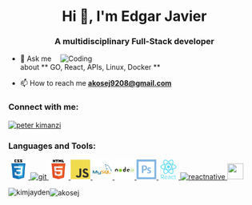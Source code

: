 <h1 align="center">Hi 👋, I'm Edgar Javier</h1>
<h3 align="center">A multidisciplinary Full-Stack developer</h3>
<img align="right" alt="Coding" width="400" src="https://github-readme-stats.vercel.app/api?username=akosej&show_icons=true&locale=en" alt="akosej" />


- 💬 Ask me about ** GO, React, APIs, Linux, Docker **

- 📫 How to reach me **akosej9208@gmail.com**


<h3 align="left">Connect with me:</h3>
<p align="left">

<a href="https://www.linkedin.com/in/edgar-javier-ph/" target="blank"><img align="center" src="https://raw.githubusercontent.com/rahuldkjain/github-profile-readme-generator/master/src/images/icons/Social/linked-in-alt.svg" alt="peter kimanzi" height="30" width="40" /></a>
</p>

<h3 align="left">Languages and Tools:</h3>
<p align="left"><a href="https://www.w3schools.com/css/" target="_blank" rel="noreferrer"> <img src="https://raw.githubusercontent.com/devicons/devicon/master/icons/css3/css3-original-wordmark.svg" alt="css3" width="40" height="40"/> </a> <a href="https://git-scm.com/" target="_blank" rel="noreferrer"> <img src="https://www.vectorlogo.zone/logos/git-scm/git-scm-icon.svg" alt="git" width="40" height="40"/> </a> <a href="https://www.w3.org/html/" target="_blank" rel="noreferrer"> <img src="https://raw.githubusercontent.com/devicons/devicon/master/icons/html5/html5-original-wordmark.svg" alt="html5" width="40" height="40"/> </a> <a href="https://developer.mozilla.org/en-US/docs/Web/JavaScript" target="_blank" rel="noreferrer"> <img src="https://raw.githubusercontent.com/devicons/devicon/master/icons/javascript/javascript-original.svg" alt="javascript" width="40" height="40"/> </a> <a href="https://www.mysql.com/" target="_blank" rel="noreferrer"> <img src="https://raw.githubusercontent.com/devicons/devicon/master/icons/mysql/mysql-original-wordmark.svg" alt="mysql" width="40" height="40"/> </a>  <a href="https://nodejs.org" target="_blank" rel="noreferrer"> <img src="https://raw.githubusercontent.com/devicons/devicon/master/icons/nodejs/nodejs-original-wordmark.svg" alt="nodejs" width="40" height="40"/> </a> <a href="https://www.photoshop.com/en" target="_blank" rel="noreferrer"> <img src="https://raw.githubusercontent.com/devicons/devicon/master/icons/photoshop/photoshop-line.svg" alt="photoshop" width="40" height="40"/> </a> <a href="https://reactjs.org/" target="_blank" rel="noreferrer"> <img src="https://raw.githubusercontent.com/devicons/devicon/master/icons/react/react-original-wordmark.svg" alt="react" width="40" height="40"/> </a> <a href="https://reactnative.dev/" target="_blank" rel="noreferrer"> <img src="https://reactnative.dev/img/header_logo.svg" alt="reactnative" width="40" height="40"/> </a><a href="https://reactnative.dev/" target="_blank" rel="noreferrer"> <img height="32" width="32" src="https://cdn.jsdelivr.net/npm/simple-icons@v9/icons/go.svg" /> </a> </p>

<p><img align="left" src="https://github-readme-stats.vercel.app/api/top-langs?username=akosej&show_icons=true&locale=en&layout=compact" alt="kimjayden" /></p>

<p><img align="center" src="https://github-readme-streak-stats.herokuapp.com/?user=akosej&" alt="akosej" /></p>